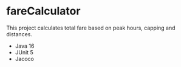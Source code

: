 # fareCalculator

This project calculates total fare based on peak hours, capping and distances.

* Java 16
* JUnit 5
* Jacoco
